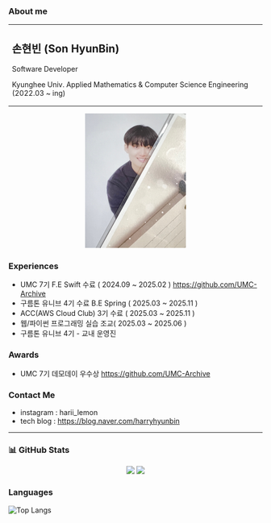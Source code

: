 ###  About me
<table>
  <tr>
    <td>
      <h2> 손현빈 (Son HyunBin) </h2>
      <p> Software Developer</p> 
      <p> Kyunghee Univ. Applied Mathematics & Computer Science Engineering (2022.03 ~ ing)</p>
    </td>
  </tr>
</table>

<p align="center">
  <img src="assets/profilepic.jpeg" width="40%" style="max-width: 200px; height: auto;">
</p>

### Experiences
- UMC 7기 F.E Swift 수료 ( 2024.09 ~ 2025.02 ) https://github.com/UMC-Archive
- 구름톤 유니브 4기 수료 B.E Spring ( 2025.03 ~ 2025.11 )
- ACC(AWS Cloud Club) 3기 수료 ( 2025.03 ~ 2025.11 )
- 웹/파이썬 프로그래밍 실습 조교( 2025.03 ~ 2025.06 )
- 구름톤 유니브 4기 - 교내 운영진
### Awards 
- UMC 7기 데모데이 우수상 https://github.com/UMC-Archive
  
### Contact Me
- instagram : harii_lemon
- tech blog : https://blog.naver.com/harryhyunbin
---

### 📊 GitHub Stats  
<p align="center">
  <img src="https://github-readme-stats.vercel.app/api?username=lemonson03&show_icons=true&theme=radical" width="400">
  <img src="https://github-readme-streak-stats.herokuapp.com/?user=lemonson03&theme=radical" width="400">
</p>

### Languages
![Top Langs](https://github-readme-stats.vercel.app/api/top-langs/?username=lemonson03&layout=compact)


